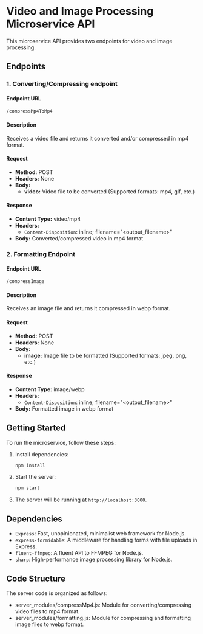 # Video and Image Processing Microservice API

This microservice API provides two endpoints for video and image processing.

## Endpoints

### 1. Converting/Compressing endpoint

#### Endpoint URL

`/compressMp4ToMp4`

#### Description

Receives a video file and returns it converted and/or compressed in mp4 format.

#### Request

- **Method:** POST
- **Headers:** None
- **Body:**
  - **video:** Video file to be converted (Supported formats: mp4, gif, etc.)

#### Response

- **Content Type:** video/mp4
- **Headers:**
  - `Content-Disposition`: inline; filename="<output_filename>"
- **Body:** Converted/compressed video in mp4 format

### 2. Formatting Endpoint

#### Endpoint URL

`/compressImage`

#### Description

Receives an image file and returns it compressed in webp format.

#### Request

- **Method:** POST
- **Headers:** None
- **Body:**
  - **image:** Image file to be formatted (Supported formats: jpeg, png, etc.)

#### Response

- **Content Type:** image/webp
- **Headers:**
  - `Content-Disposition`: inline; filename="<output_filename>"
- **Body:** Formatted image in webp format

## Getting Started

To run the microservice, follow these steps:

1. Install dependencies:

   ```bash
   npm install

   ```

2. Start the server:

   ```bash
   npm start

   ```

3. The server will be running at `http://localhost:3000`.

## Dependencies

- `Express`: Fast, unopinionated, minimalist web framework for Node.js.
- `express-formidable`: A middleware for handling forms with file uploads in Express.
- `fluent-ffmpeg`: A fluent API to FFMPEG for Node.js.
- `sharp`: High-performance image processing library for Node.js.

## Code Structure

The server code is organized as follows:

- server_modules/compressMp4.js: Module for converting/compressing video files to mp4 format.
- server_modules/formatting.js: Module for compressing and formatting image files to webp format.
